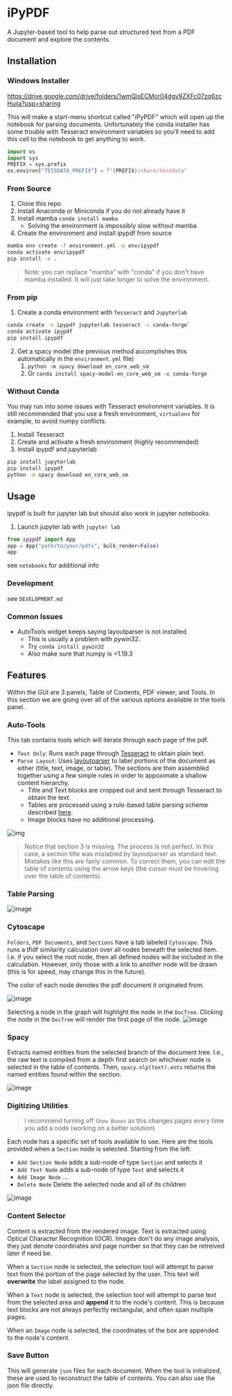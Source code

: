 # iPyPDF
A Jupyter-based tool to help parse out structured text from a PDF document and explore the contents.


## Installation
### Windows Installer
https://drive.google.com/drive/folders/1wmQisECMor04dgv9ZXFc07zq6zcHuija?usp=sharing

This will make a start-menu shortcut called "iPyPDF" which will open up the notebook for parsing documents. Unfortunately the conda installer has some trouble with Tesseract environment variables so you'll need to add this cell to the notebook to get anything to work.

```python
import os
import sys
PREFIX = sys.prefix
os.environ["TESSDATA_PREFIX"] = f"{PREFIX}/share/tessdata"
```

### From Source
1. Clone this repo
2. Install Anaconda or Miniconda if you do not already have it
3. Install mamba `conda install mamba`
    * Solving the environment is impossibly slow without mamba
4. Create the environment and install ipypdf from source
```bash
mamba env create -f environment.yml -p env/ipypdf
conda activate env/ipypdf
pip install -e .
```
> Note: you can replace "mamba" with "conda" if you don't have mamba installed. It will just take longer to solve the environment.


### From pip
1. Create a conda environment with `Tesseract` and `Jupyterlab`
```bash
conda create -n ipypdf jupyterlab tesseract -c conda-forge`
conda activate ipypdf
pip install ipypdf
```
2. Get a spacy model (the previous method accomplishes this automatically in the `environment.yml` file)
   1. `python -m spacy download en_core_web_sm`
   2. Or `conda install spacy-model-en_core_web_sm -c conda-forge`

### Without Conda
You may run into some issues with Tesseract environment variables. It is still recommended that you use a fresh environment, `virtualenv` for example, to avoid numpy conflicts.
1. Install Tesseract
2. Create and activate a fresh environment (highly recommended)
3. Install ipypdf and jupyterlab
```bash
pip install jupyterlab
pip install ipypdf
python -m spacy download en_core_web_sm
```

## Usage
ipypdf is built for jupyter lab but should also work in jupyter notebooks.

1. Launch jupyter lab with `jupyter lab`
```python
from ipypdf import App
app = App("path/to/your/pdfs", bulk_render=False)
app
```

see `notebooks` for additional info

### Development
see `DEVELOPMENT.md`

### Common Issues
* AutoTools widget keeps saying layoutparser is not installed
    * This is usually a problem with pywin32.
    * Try `conda install pywin32`
    * Also make sure that numpy is <1.19.3


## Features
Within the GUI are 3 panels, Table of Contents, PDF viewer, and Tools.
In this section we are going over all of the various options available in the tools
panel.

### Auto-Tools
This tab contains tools which will iterate through each page of the pdf.
* `Text Only`: Runs each page through [Tesseract](https://github.com/tesseract-ocr/tesseract) to obtain plain text.
* `Parse Layout`: Uses [layoutparser](https://github.com/Layout-Parser/layout-parser)
to label portions of the document as either (title, text, image, or table). The sections
are then assembled together using a few simple rules in order to appoximate a shallow content hierarchy.
  * Title and Text blocks are cropped out and sent through Tesseract to obtain the text.
  * Tables are processed using a rule-based table parsing scheme described [here](https://github.com/JoelStansbury/PubTabNet/blob/main/README.pdf). 
  * Image blocks have no additional processing.

![img](imgs/parsing.png)

> Notice that section 3 is missing. The process is not perfect. In this case, a section title was mislabled by layoutparser as standard text. Mistakes like this are fairly common. To correct them, you can edit the table of contents using the arrow keys (the cursor must be hovering over the table of contents).

### Table Parsing
![image](imgs/table.png)


### Cytoscape
`Folders`, `PDF Documents`, and `Sections` have a tab labeled `Cytoscape`. This runs a tfidf similarity calculation over all nodes beneath the selected item. I.e. if you select the root node, then all defined nodes will be included in the calculation. However, only those with a link to another node will be drawn (this is for speed, may change this in the future).

The color of each node denotes the pdf document it originated from.

![image](https://user-images.githubusercontent.com/48299585/140627461-2685fe18-d918-461c-b678-86ca5f1f6a8e.png)

Selecting a node in the graph will highlight the node in the `DocTree`. Clicking the node in the `DocTree` will render the first page of the node.
![image](https://user-images.githubusercontent.com/48299585/140627583-0afea862-0b85-438c-b8b0-b6361f18d8e3.png)


### Spacy
Extracts named entities from the selected branch of the document tree. I.e.,
the raw text is compiled from a depth first search on whichever node is selected
in the table of contents. Then, `spacy.nlp(text).ents` returns the named entities
found within the section.

![image](imgs/spacy.png)

### Digitizing Utilities
> I recommend turning off `Show Boxes` as this changes pages every time you add a node (working on a better solution)

Each node has a specific set of tools available to use. Here are the tools provided when a `Section` node is selected.
Starting from the left:
 * `Add Section Node` adds a sub-node of type `Section` and selects it
 * `Add Text Node` adds a sub-node of type `Text` and selects it
 * `Add Image Node` ...
 * `Delete Node` Delete the selected node and all of its children

![image](https://user-images.githubusercontent.com/48299585/140627713-2b761376-cf6b-4745-acbf-332ac28c782b.png)

### Content Selector
Content is extracted from the rendered image. Text is extracted using Optical Character Recognition (OCR). Images don't do any image analysis, they just denote coordinates and page number so that they can be retreived later if need be.

When a `Section` node is selected, the selection tool will attempt to parse text from the portion of the page selected by the user. This text will __overwrite__ the label assigned to the node.

When a `Text` node is selected, the selection tool will attempt to parse text from the selected area and __append__ it to the node's content. This is because text blocks are not always perfectly rectangular, and often span multiple pages.

When an `Image` node is selected, the coordinates of the box are appended to the node's content.

### Save Button
This will generate `json` files for each document. When the tool is initialized, these are used to reconstruct the table of contents. You can also use the json file directly.
